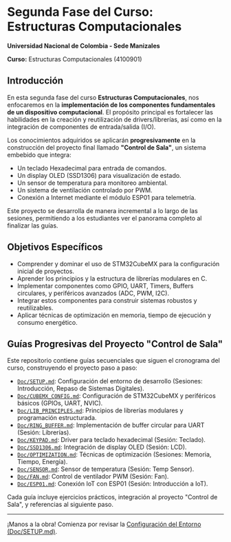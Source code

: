 # Segunda Fase del Curso: Estructuras Computacionales

**Universidad Nacional de Colombia - Sede Manizales**

**Curso:** Estructuras Computacionales (4100901)

## Introducción

En esta segunda fase del curso **Estructuras Computacionales**, nos enfocaremos en la **implementación de los componentes fundamentales de un dispositivo computacional**. El propósito principal es fortalecer las habilidades en la creación y reutilización de drivers/librerías, así como en la integración de componentes de entrada/salida (I/O).

Los conocimientos adquiridos se aplicarán **progresivamente** en la construcción del proyecto final llamado **"Control de Sala"**, un sistema embebido que integra:

* Un teclado Hexadecimal para entrada de comandos.
* Un display OLED (SSD1306) para visualización de estado.
* Un sensor de temperatura para monitoreo ambiental.
* Un sistema de ventilación controlado por PWM.
* Conexión a Internet mediante el módulo ESP01 para telemetría.

Este proyecto se desarrolla de manera incremental a lo largo de las sesiones, permitiendo a los estudiantes ver el panorama completo al finalizar las guías.

## Objetivos Específicos

* Comprender y dominar el uso de STM32CubeMX para la configuración inicial de proyectos.
* Aprender los principios y la estructura de librerías modulares en C.
* Implementar componentes como GPIO, UART, Timers, Buffers circulares, y periféricos avanzados (ADC, PWM, I2C).
* Integrar estos componentes para construir sistemas robustos y reutilizables.
* Aplicar técnicas de optimización en memoria, tiempo de ejecución y consumo energético.

## Guías Progresivas del Proyecto "Control de Sala"

Este repositorio contiene guías secuenciales que siguen el cronograma del curso, construyendo el proyecto paso a paso:

* [`Doc/SETUP.md`](Doc/SETUP.md): Configuración del entorno de desarrollo (Sesiones: Introducción, Repaso de Sistemas Digitales).
* [`Doc/CUBEMX_CONFIG.md`](Doc/CUBEMX_CONFIG.md): Configuración de STM32CubeMX y periféricos básicos (GPIOs, UART, NVIC).
* [`Doc/LIB_PRINCIPLES.md`](Doc/LIB_PRINCIPLES.md): Principios de librerías modulares y programación estructurada.
* [`Doc/RING_BUFFER.md`](Doc/RING_BUFFER.md): Implementación de buffer circular para UART (Sesión: Librerías).
* [`Doc/KEYPAD.md`](Doc/KEYPAD.md): Driver para teclado hexadecimal (Sesión: Teclado).
* [`Doc/SSD1306.md`](Doc/SSD1306.md): Integración de display OLED (Sesión: LCD).
* [`Doc/OPTIMIZATION.md`](Doc/OPTIMIZATION.md): Técnicas de optimización (Sesiones: Memoria, Tiempo, Energía).
* [`Doc/SENSOR.md`](Doc/SENSOR.md): Sensor de temperatura (Sesión: Temp Sensor).
* [`Doc/FAN.md`](Doc/FAN.md): Control de ventilador PWM (Sesión: Fan).
* [`Doc/ESP01.md`](Doc/ESP01.md): Conexión IoT con ESP01 (Sesión: Introducción a IoT).

Cada guía incluye ejercicios prácticos, integración al proyecto "Control de Sala", y referencias al siguiente paso.

---

¡Manos a la obra! Comienza por revisar la [Configuración del Entorno (Doc/SETUP.md)](Doc/SETUP.md).
